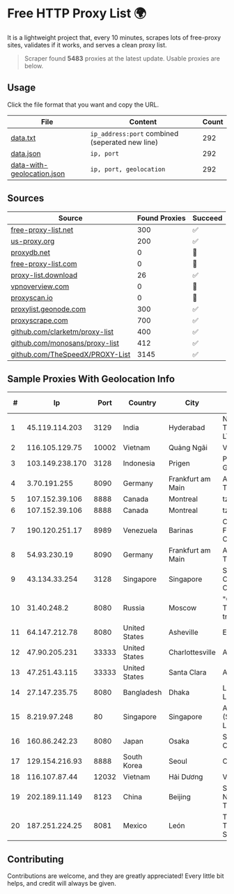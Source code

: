 
# Free HTTP Proxy List 🌍

It is a lightweight project that, every 10 minutes, scrapes lots of free-proxy sites, validates if it works, and serves a clean proxy list.


> Scraper found **5483** proxies at the latest update. Usable proxies are below.

## Usage

Click the file format that you want and copy the URL.


|File|Content|Count|
|----|-------|-----|
|[data.txt](https://raw.githubusercontent.com/themiralay/Proxy-List-World/master/data.txt)|`ip_address:port` combined (seperated new line)|292|
|[data.json](https://raw.githubusercontent.com/themiralay/Proxy-List-World/master/data.json)|`ip, port`|292|
|[data-with-geolocation.json](https://raw.githubusercontent.com/themiralay/Proxy-List-World/master/data-with-geolocation.json)|`ip, port, geolocation`|292|

## Sources

|Source|Found Proxies|Succeed|
|------|-------------|-------|
|[free-proxy-list.net](https://free-proxy-list.net)|300|✅|
|[us-proxy.org](https://www.us-proxy.org)|200|✅|
|[proxydb.net](http://proxydb.net)|0|🚫|
|[free-proxy-list.com](https://free-proxy-list.com/?page=&port=&type%5B%5D=http&type%5B%5D=https&up_time=0&search=Search)|0|🚫|
|[proxy-list.download](https://www.proxy-list.download/HTTP)|26|✅|
|[vpnoverview.com](https://vpnoverview.com/privacy/anonymous-browsing/free-proxy-servers)|0|🚫|
|[proxyscan.io](https://www.proxyscan.io)|0|🚫|
|[proxylist.geonode.com](https://proxylist.geonode.com/api/proxy-list?limit=300&page=1&sort_by=lastChecked&sort_type=desc&protocols=http,https)|300|✅|
|[proxyscrape.com](https://api.proxyscrape.com/v2/?request=displayproxies&protocol=http&timeout=10000&country=all&ssl=all&anonymity=all)|700|✅|
|[github.com/clarketm/proxy-list](https://raw.githubusercontent.com/clarketm/proxy-list/master/proxy-list-raw.txt)|400|✅|
|[github.com/monosans/proxy-list](https://raw.githubusercontent.com/monosans/proxy-list/main/proxies/http.txt)|412|✅|
|[github.com/TheSpeedX/PROXY-List](https://raw.githubusercontent.com/TheSpeedX/PROXY-List/master/http.txt)|3145|✅|


## Sample Proxies With Geolocation Info

|#|Ip|Port|Country|City|Internet Service Provider|
|-|--|----|-------|----|-------------------------|
|1|45.119.114.203|3129|India|Hyderabad|Netrun Technologies PVT LTD|
|2|116.105.129.75|10002|Vietnam|Quảng Ngãi|Viettel Corporation|
|3|103.149.238.170|3128|Indonesia|Prigen|PT BITNIAGA CIPTA GEMILANG|
|4|3.70.191.255|8090|Germany|Frankfurt am Main|Amazon Technologies Inc.|
|5|107.152.39.106|8888|Canada|Montreal|tzulo, inc.|
|6|107.152.39.106|8888|Canada|Montreal|tzulo, inc.|
|7|190.120.251.17|8989|Venezuela|Barinas|CORPORACION FIBEX TELECOM, C.A.|
|8|54.93.230.19|8090|Germany|Frankfurt am Main|Amazon Technologies Inc.|
|9|43.134.33.254|3128|Singapore|Singapore|Shenzhen Tencent Computer Systems Company Limited|
|10|31.40.248.2|8080|Russia|Moscow|"Cloud Technologies" LLC trading as Cloud.ru|
|11|64.147.212.78|8080|United States|Asheville|ERC Broadband|
|12|47.90.205.231|33333|United States|Charlottesville|Alibaba.com LLC|
|13|47.251.43.115|33333|United States|Santa Clara|Alibaba Cloud LLC|
|14|27.147.235.75|8080|Bangladesh|Dhaka|Link3 Technologies Limited|
|15|8.219.97.248|80|Singapore|Singapore|Alibaba Cloud (Singapore) Private Limited|
|16|160.86.242.23|8080|Japan|Osaka|Sony Network Communications Inc|
|17|129.154.216.93|8888|South Korea|Seoul|Oracle Corporation|
|18|116.107.87.44|12032|Vietnam|Hải Dương|Viettel Corporation|
|19|202.189.11.149|8123|China|Beijing|Shandong eshinton Network Technology Co., Ltd.|
|20|187.251.224.25|8081|Mexico|León|Total Play Telecomunicaciones SA De CV|



## Contributing

Contributions are welcome, and they are greatly appreciated! Every
little bit helps, and credit will always be given.

